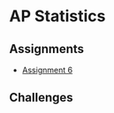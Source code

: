 # AP Statistics

## Assignments
* <a href="https://MerrickMath.github.io/MerrickMath.github.io-PokemonChallenge/APStatistics/assignment6.pdf"> Assignment 6 </a> 

## Challenges

